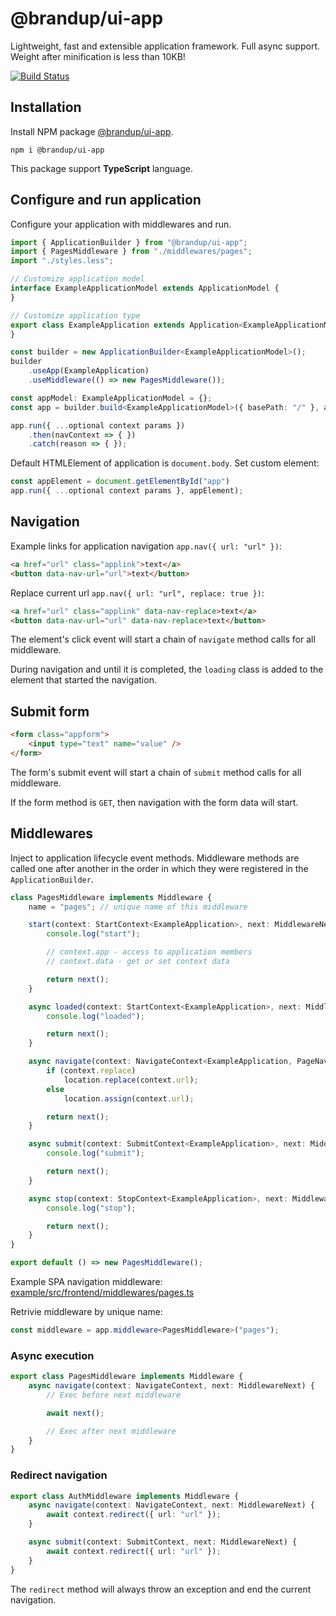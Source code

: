 # @brandup/ui-app

Lightweight, fast and extensible application framework. Full async support. Weight after minification is less than 10KB!

[![Build Status](https://dev.azure.com/brandup/BrandUp%20Core/_apis/build/status%2FBrandUp%2Fbrandup-ui?branchName=master)]()

## Installation

Install NPM package [@brandup/ui-app](https://www.npmjs.com/package/@brandup/ui-app).

```
npm i @brandup/ui-app
```

This package support **TypeScript** language.

## Configure and run application

Configure your application with middlewares and run.

```typescript
import { ApplicationBuilder } from "@brandup/ui-app";
import { PagesMiddleware } from "./middlewares/pages";
import "./styles.less";

// Customize application model
interface ExampleApplicationModel extends ApplicationModel {
}

// Customize application type
export class ExampleApplication extends Application<ExampleApplicationModel> {
}

const builder = new ApplicationBuilder<ExampleApplicationModel>();
builder
	.useApp(ExampleApplication)
	.useMiddleware(() => new PagesMiddleware());

const appModel: ExampleApplicationModel = {};
const app = builder.build<ExampleApplicationModel>({ basePath: "/" }, appModel);

app.run({ ...optional context params })
	.then(navContext => { })
	.catch(reason => { });
```

Default HTMLElement of application is `document.body`. Set custom element:

```typescript
const appElement = document.getElementById("app")
app.run({ ...optional context params }, appElement);
```

## Navigation

Example links for application navigation `app.nav({ url: "url" })`:

```html
<a href="url" class="applink">text</a>
<button data-nav-url="url">text</button>
```

Replace current url `app.nav({ url: "url", replace: true })`:

```html
<a href="url" class="applink" data-nav-replace>text</a>
<button data-nav-url="url" data-nav-replace>text</button>
```

The element's click event will start a chain of `navigate` method calls for all middleware.

During navigation and until it is completed, the `loading` class is added to the element that started the navigation.

## Submit form

```html
<form class="appform">
	<input type="text" name="value" />
</form>
```

The form's submit event will start a chain of `submit` method calls for all middleware.

If the form method is `GET`, then navigation with the form data will start.

## Middlewares

Inject to application lifecycle event methods. Middleware methods are called one after another in the order in which they were registered in the `ApplicationBuilder`.

```typescript
class PagesMiddleware implements Middleware {
	name = "pages"; // unique name of this middleware

    start(context: StartContext<ExampleApplication>, next: MiddlewareNext) {
        console.log("start");

		// context.app - access to application members
		// context.data - get or set context data

		return next();
    }

    async loaded(context: StartContext<ExampleApplication>, next: MiddlewareNext) {
        console.log("loaded");

		return next();
    }

    async navigate(context: NavigateContext<ExampleApplication, PageNavigationData>, next: MiddlewareNext) {
        if (context.replace)
            location.replace(context.url);
        else
            location.assign(context.url);

		return next();
    }

    async submit(context: SubmitContext<ExampleApplication>, next: MiddlewareNext) {
        console.log("submit");

		return next();
    }

    async stop(context: StopContext<ExampleApplication>, next: MiddlewareNext) {
        console.log("stop");

		return next();
    }
}

export default () => new PagesMiddleware();
```

Example SPA navigation middleware: [example/src/frontend/middlewares/pages.ts](/example/src/frontend/middlewares/pages.ts)

Retrivie middleware by unique name:

```typescript
const middleware = app.middleware<PagesMiddleware>("pages");
```

### Async execution

```typescript
export class PagesMiddleware implements Middleware {
	async navigate(context: NavigateContext, next: MiddlewareNext) {
        // Exec before next middleware

		await next();

        // Exec after next middleware
    }
}
```

### Redirect navigation

```typescript
export class AuthMiddleware implements Middleware {
	async navigate(context: NavigateContext, next: MiddlewareNext) {
        await context.redirect({ url: "url" });
    }

	async submit(context: SubmitContext, next: MiddlewareNext) {
        await context.redirect({ url: "url" });
    }
}
```

The `redirect` method will always throw an exception and end the current navigation.